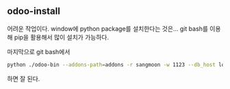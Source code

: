 ## odoo-install

어려운 작업이다. window에 python package를 설치한다는 것은...
git bash를 이용해 pip을 활용해서 많이 설치가 가능하다.

마지막으로 git bash에서
```bash
python ./odoo-bin --addons-path=addons -r sangmoon -w 1123 --db_host localhost --db_port 5432
```
하면 잘 된다.